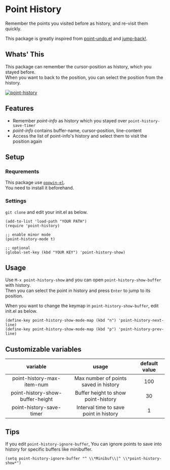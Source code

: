 # Point History

Remember the points you visited before as history, and re-visit them quickly.

This package is greatly inspired from [point-undo.el](https://www.emacswiki.org/emacs/point-undo.el) and [jump-back!](https://qiita.com/zk_phi/items/c145b7bd8077b8a0f537).

## Whats' This

This package can remember the cursor-position as history, which you stayed before.  
When you want to back to the position, you can select the position from the history.

[![point-history](https://i.gyazo.com/593e28a5b7891e09554bbe0d364e6e2a.gif)](https://gyazo.com/593e28a5b7891e09554bbe0d364e6e2a)

## Features

+ Remember _point-info_ as history which you stayed over `point-history-save-timer`
+ _point-info_ contains buffer-name, cursor-position, line-content
+ Access the list of point-info's history and select them to visit the position again

## Setup

### Requrements

This package use [`popwin-el`](https://github.com/m2ym/popwin-el).  
You need to install it beforehand.

### Settings

`git clone` and edit your init.el as below.

```elisp
(add-to-list 'load-path "YOUR PATH")
(require 'point-history)

;; enable minor mode
(point-history-mode t)

;; optional
(global-set-key (kbd "YOUR KEY") 'point-history-show)
```

## Usage

Use `M-x point-history-show` and you can open `point-history-show-buffer` with history.  
Then you can select the point in history and press `Enter` to jump to its position.

When you want to change the keymap in `point-history-show-buffer`, edit init.el as below.

```elisp
(define-key point-history-show-mode-map (kbd "n") 'point-history-next-line)
(define-key point-history-show-mode-map (kbd "p") 'point-history-prev-line)
```

## Customizable variables

|variable|usage|default value|
|:---:|:---:|:---:|
|point-history-max-item-num|Max number of points saved in history|100|
|point-history-show-buffer-height|Buffer height to show point-history|30|
|point-history-save-timer|Interval time to save point in history|1|

## Tips

If you edit `point-history-ignore-buffer`, You can ignore points to save into history for specific buffers like minibuffer.

```elisp
(setq point-history-ignore-buffer "^ \\*Minibuf\\|^ \\*point-history-show*")
```
